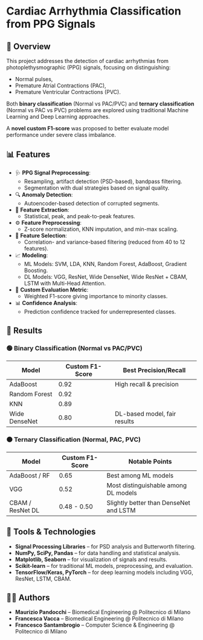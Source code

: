 # Cardiac Arrhythmia Classification from PPG Signals

## 🧠 Overview

This project addresses the detection of cardiac arrhythmias from photoplethysmographic (PPG) signals, focusing on distinguishing:
- Normal pulses,
- Premature Atrial Contractions (PAC),
- Premature Ventricular Contractions (PVC).

Both **binary classification** (Normal vs PAC/PVC) and **ternary classification** (Normal vs PAC vs PVC) problems are explored using traditional Machine Learning and Deep Learning approaches.

A **novel custom F1-score** was proposed to better evaluate model performance under severe class imbalance.

## 📊 Features

- 🩺 **PPG Signal Preprocessing**:
  - Resampling, artifact detection (PSD-based), bandpass filtering.
  - Segmentation with dual strategies based on signal quality.
- 🔍 **Anomaly Detection**:
  - Autoencoder-based detection of corrupted segments.
- 🧬 **Feature Extraction**:
  - Statistical, peak, and peak-to-peak features.
- ⚙️ **Feature Preprocessing**:
  - Z-score normalization, KNN imputation, and min-max scaling.
- 🧹 **Feature Selection**:
  - Correlation- and variance-based filtering (reduced from 40 to 12 features).
- 📈 **Modeling**:
  - ML Models: SVM, LDA, KNN, Random Forest, AdaBoost, Gradient Boosting.
  - DL Models: VGG, ResNet, Wide DenseNet, Wide ResNet + CBAM, LSTM with Multi-Head Attention.
- 🧪 **Custom Evaluation Metric**:
  - Weighted F1-score giving importance to minority classes.
- 📊 **Confidence Analysis**:
  - Prediction confidence tracked for underrepresented classes.

## 🔬 Results

### 🟢 Binary Classification (Normal vs PAC/PVC)

| Model         | Custom F1-Score | Best Precision/Recall         |
|---------------|-----------------|-------------------------------|
| AdaBoost      | 0.92            | High recall & precision       |
| Random Forest | 0.92            |                               |
| KNN           | 0.89            |                               |
| Wide DenseNet | 0.80            | DL-based model, fair results  |

### 🟠 Ternary Classification (Normal, PAC, PVC)

| Model             | Custom F1-Score | Notable Points                        |
|------------------|-----------------|---------------------------------------|
| AdaBoost / RF    | 0.65            | Best among ML models                  |
| VGG              | 0.52            | Most distinguishable among DL models  |
| CBAM / ResNet DL | 0.48 - 0.50     | Slightly better than DenseNet and LSTM|

## 🧰 Tools & Technologies

- **Signal Processing Libraries** – for PSD analysis and Butterworth filtering.
- **NumPy, SciPy, Pandas** – for data handling and statistical analysis.
- **Matplotlib, Seaborn** – for visualization of signals and results.
- **Scikit-learn** – for traditional ML models, preprocessing, and evaluation.
- **TensorFlow/Keras, PyTorch** – for deep learning models including VGG, ResNet, LSTM, CBAM.

## 🧑‍💻 Authors

- **Maurizio Pandocchi** – Biomedical Engineering @ Politecnico di Milano  
- **Francesca Vacca** – Biomedical Engineering @ Politecnico di Milano  
- **Francesco Santambrogio** – Computer Science & Engineering @ Politecnico di Milano  

